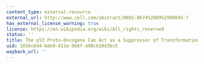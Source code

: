 ```yaml
---
content_type: external-resource
external_url: http://www.cell.com/abstract/0092-8674%2889%2990045-7
has_external_license_warning: true
license: https://en.wikipedia.org/wiki/All_rights_reserved
status: ''
title: The p53 Proto-Oncogene Can Act as a Suppressor of Transformation
uid: 1656c644-bde9-411e-9b6f-a98cb10d3bc5
wayback_url: ''
---
```


